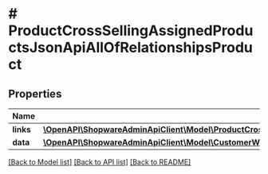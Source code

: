 # # ProductCrossSellingAssignedProductsJsonApiAllOfRelationshipsProduct

## Properties

Name | Type | Description | Notes
------------ | ------------- | ------------- | -------------
**links** | [**\OpenAPI\ShopwareAdminApiClient\Model\ProductCrossSellingAssignedProductsJsonApiAllOfRelationshipsProductLinks**](ProductCrossSellingAssignedProductsJsonApiAllOfRelationshipsProductLinks.md) |  | [optional]
**data** | [**\OpenAPI\ShopwareAdminApiClient\Model\CustomerWishlistProductJsonApiAllOfRelationshipsProductData**](CustomerWishlistProductJsonApiAllOfRelationshipsProductData.md) |  | [optional]

[[Back to Model list]](../../README.md#models) [[Back to API list]](../../README.md#endpoints) [[Back to README]](../../README.md)
